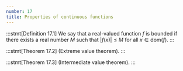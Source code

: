```yaml
---
number: 17
title: Properties of continuous functions
---
```


:::stmt[Definition 17.1]
We say that a real-valued function $f$ is bounded if there exists a real number $M$ such that $|f(x)| \leq M$ for all $x \in \mathrm{dom}(f).$
:::

:::stmt[Theorem 17.2]
(Extreme value theorem).
:::

:::stmt[Theorem 17.3]
(Intermediate value theorem).
:::

